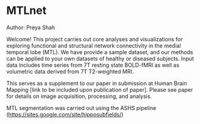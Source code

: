 # MTLnet

Author: Preya Shah

Welcome! This project carries out core analyses and visualizations for exploring functional and structural network connectivity in the medial temporal lobe (MTL). We have provide a sample dataset, and our methods can be applied to your own datasets of healthy or diseased subjects. Input data includes time series from 7T resting state BOLD-fMRI as well as volumetric data derived from 7T T2-weighted MRI.

This serves as a supplement to our paper in submission at Human Brain Mapping [link to be included upon publication of paper]. Please see paper for details on image acquisition, processing, and analysis.

MTL segmentation was carried out using the ASHS pipeline (https://sites.google.com/site/hipposubfields/) 
